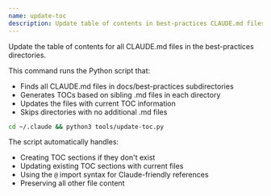 ```yaml
---
name: update-toc
description: Update table of contents in best-practices CLAUDE.md files
---
```


Update the table of contents for all CLAUDE.md files in the best-practices directories.

This command runs the Python script that:
- Finds all CLAUDE.md files in docs/best-practices subdirectories
- Generates TOCs based on sibling .md files in each directory
- Updates the files with current TOC information
- Skips directories with no additional .md files

```bash
cd ~/.claude && python3 tools/update-toc.py
```

The script automatically handles:
- Creating TOC sections if they don't exist
- Updating existing TOC sections with current files
- Using the `@` import syntax for Claude-friendly references
- Preserving all other file content